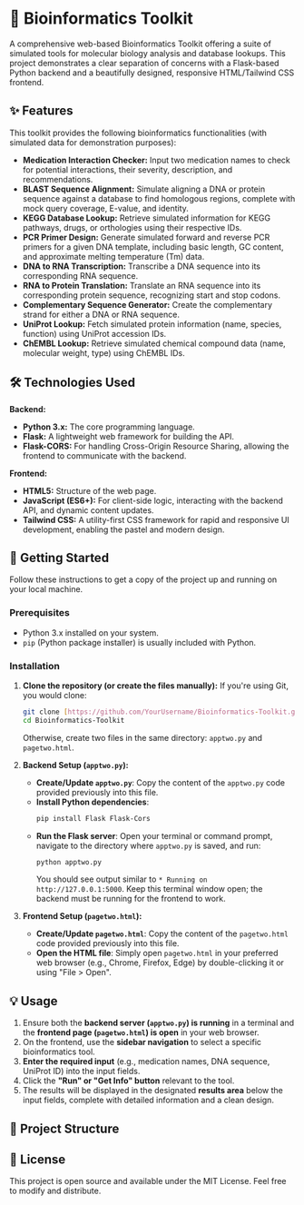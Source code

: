 # 🧬 Bioinformatics Toolkit

A comprehensive web-based Bioinformatics Toolkit offering a suite of simulated tools for molecular biology analysis and database lookups. This project demonstrates a clear separation of concerns with a Flask-based Python backend and a beautifully designed, responsive HTML/Tailwind CSS frontend.

## ✨ Features

This toolkit provides the following bioinformatics functionalities (with simulated data for demonstration purposes):

* **Medication Interaction Checker:** Input two medication names to check for potential interactions, their severity, description, and recommendations.
* **BLAST Sequence Alignment:** Simulate aligning a DNA or protein sequence against a database to find homologous regions, complete with mock query coverage, E-value, and identity.
* **KEGG Database Lookup:** Retrieve simulated information for KEGG pathways, drugs, or orthologies using their respective IDs.
* **PCR Primer Design:** Generate simulated forward and reverse PCR primers for a given DNA template, including basic length, GC content, and approximate melting temperature (Tm) data.
* **DNA to RNA Transcription:** Transcribe a DNA sequence into its corresponding RNA sequence.
* **RNA to Protein Translation:** Translate an RNA sequence into its corresponding protein sequence, recognizing start and stop codons.
* **Complementary Sequence Generator:** Create the complementary strand for either a DNA or RNA sequence.
* **UniProt Lookup:** Fetch simulated protein information (name, species, function) using UniProt accession IDs.
* **ChEMBL Lookup:** Retrieve simulated chemical compound data (name, molecular weight, type) using ChEMBL IDs.

## 🛠️ Technologies Used

**Backend:**
* **Python 3.x:** The core programming language.
* **Flask:** A lightweight web framework for building the API.
* **Flask-CORS:** For handling Cross-Origin Resource Sharing, allowing the frontend to communicate with the backend.

**Frontend:**
* **HTML5:** Structure of the web page.
* **JavaScript (ES6+):** For client-side logic, interacting with the backend API, and dynamic content updates.
* **Tailwind CSS:** A utility-first CSS framework for rapid and responsive UI development, enabling the pastel and modern design.

## 🚀 Getting Started

Follow these instructions to get a copy of the project up and running on your local machine.

### Prerequisites

* Python 3.x installed on your system.
* `pip` (Python package installer) is usually included with Python.

### Installation

1.  **Clone the repository (or create the files manually):**
    If you're using Git, you would clone:
    ```bash
    git clone [https://github.com/YourUsername/Bioinformatics-Toolkit.git](https://github.com/YourUsername/Bioinformatics-Toolkit.git)
    cd Bioinformatics-Toolkit
    ```
    Otherwise, create two files in the same directory: `apptwo.py` and `pagetwo.html`.

2.  **Backend Setup (`apptwo.py`):**
    * **Create/Update `apptwo.py`**: Copy the content of the `apptwo.py` code provided previously into this file.
    * **Install Python dependencies**:
        ```bash
        pip install Flask Flask-Cors
        ```
    * **Run the Flask server**:
        Open your terminal or command prompt, navigate to the directory where `apptwo.py` is saved, and run:
        ```bash
        python apptwo.py
        ```
        You should see output similar to `* Running on http://127.0.0.1:5000`. Keep this terminal window open; the backend must be running for the frontend to work.

3.  **Frontend Setup (`pagetwo.html`):**
    * **Create/Update `pagetwo.html`**: Copy the content of the `pagetwo.html` code provided previously into this file.
    * **Open the HTML file**: Simply open `pagetwo.html` in your preferred web browser (e.g., Chrome, Firefox, Edge) by double-clicking it or using "File > Open".

## 💡 Usage

1.  Ensure both the **backend server (`apptwo.py`) is running** in a terminal and the **frontend page (`pagetwo.html`) is open** in your web browser.
2.  On the frontend, use the **sidebar navigation** to select a specific bioinformatics tool.
3.  **Enter the required input** (e.g., medication names, DNA sequence, UniProt ID) into the input fields.
4.  Click the **"Run" or "Get Info" button** relevant to the tool.
5.  The results will be displayed in the designated **results area** below the input fields, complete with detailed information and a clean design.

## 📁 Project Structure
## 📝 License

This project is open source and available under the MIT License. Feel free to modify and distribute.
